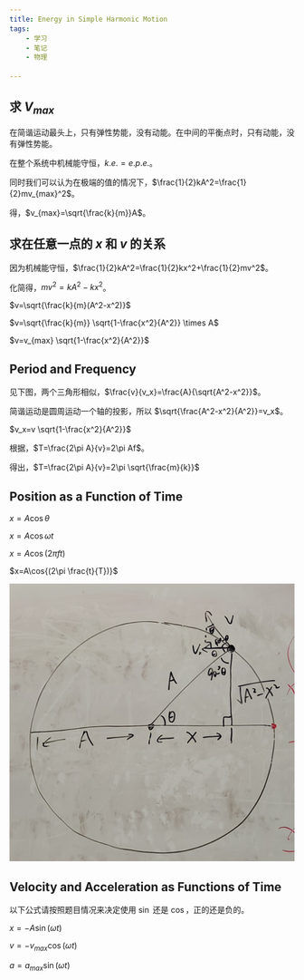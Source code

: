 ```yaml
---
title: Energy in Simple Harmonic Motion
tags:
    - 学习
    - 笔记
    - 物理

---
```


## 求 $V_{max}$

在简谐运动最头上，只有弹性势能，没有动能。在中间的平衡点时，只有动能，没有弹性势能。

在整个系统中机械能守恒，$k.e.=e.p.e.$。

同时我们可以认为在极端的值的情况下，$\frac{1}{2}kA^2=\frac{1}{2}mv_{max}^2$。

得，$v_{max}=\sqrt{\frac{k}{m}}A$。


## 求在任意一点的 $x$ 和 $v$ 的关系

因为机械能守恒，$\frac{1}{2}kA^2=\frac{1}{2}kx^2+\frac{1}{2}mv^2$。

化简得，$mv^2=kA^2-kx^2$。

$v=\sqrt{\frac{k}{m}(A^2-x^2)}$

$v=\sqrt{\frac{k}{m}} \sqrt{1-\frac{x^2}{A^2}} \times A$

$v=v_{max} \sqrt{1-\frac{x^2}{A^2}}$


## Period and Frequency

见下图，两个三角形相似，$\frac{v}{v_x}=\frac{A}{\sqrt{A^2-x^2}}$。

简谐运动是圆周运动一个轴的投影，所以 $\sqrt{\frac{A^2-x^2}{A^2}}=v_x$。

$v_x=v \sqrt{1-\frac{x^2}{A^2}}$

根据，$T=\frac{2\pi A}{v}=2\pi Af$。

得出，$T=\frac{2\pi A}{v}=2\pi \sqrt{\frac{m}{k}}$


## Position as a Function of Time

$x=A\cos{\theta}$

$x=A\cos{\omega t}$

$x=A\cos{(2\pi ft)}$

$x=A\cos{(2\pi \frac{t}{T})}$


![](/static/2024/12/IMG_20241218_220417_edit_813007007068863.jpg)



## Velocity and Acceleration as Functions of Time

以下公式请按照题目情况来决定使用 $\sin$ 还是 $\cos$，正的还是负的。

$x=-A\sin{(\omega t)}$

$v=-v_{max}\cos{(\omega t)}$

$a=a_{max}\sin{(\omega t)}$